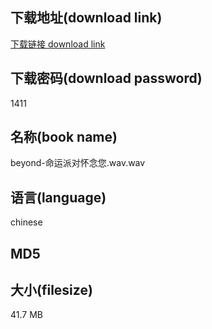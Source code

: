 ## 下载地址(download link)
[下载链接 download link](https://tutu365.netlify.app/?s=beyond-%E5%91%BD%E8%BF%90%E6%B4%BE%E5%AF%B9%E6%80%80%E5%BF%B5%E6%82%A8.wav)

## 下载密码(download password)
1411

## 名称(book name)
beyond-命运派对怀念您.wav.wav

## 语言(language)
chinese

## MD5


## 大小(filesize)
41.7 MB
